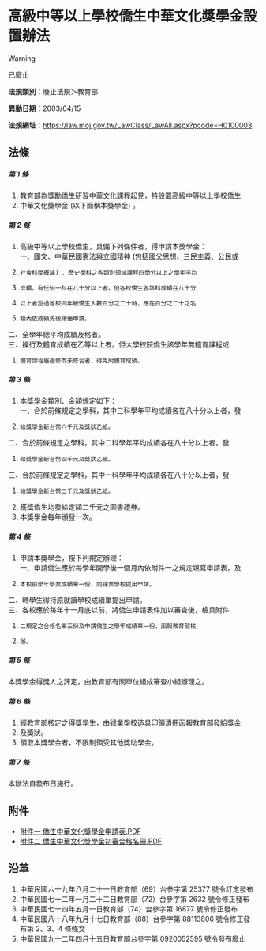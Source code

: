 # 高級中等以上學校僑生中華文化獎學金設置辦法


> [!WARNING]
> 已廢止


**法規類別**：廢止法規＞教育部

**異動日期**：2003/04/15  

**法規網址**：https://law.moj.gov.tw/LawClass/LawAll.aspx?pcode=H0100003



## 法條
##### 第 1 條
1. 教育部為獎勵僑生研習中華文化課程起見，特設置高級中等以上學校僑生
1. 中華文化獎學金 (以下簡稱本獎學金) 。

##### 第 2 條
1. 高級中等以上學校僑生，具備下列條件者，得申請本獎學金：  
一、國文、中華民國憲法與立國精神 (包括國父思想、三民主義、公民或
1.     社會科學概論) 、歷史學科之各類別領域課程四學分以上之學年平均
1.     成績，有任何一科在八十分以上者。但各校僑生各該科成績在八十分
1.     以上者超過各校同年級僑生人數百分之二十時，應在百分之二十之名
1.     額內依成績先後擇優申請。  
二、全學年總平均成績及格者。  
三、操行及體育成績在乙等以上者。但大學校院僑生該學年無體育課程或
1.     體育課程屬選修而未修習者，得免附體育成績。

##### 第 3 條
1. 本獎學金類別、金額規定如下：  
一、合於前條規定之學科，其中三科學年平均成績各在八十分以上者，發
1.     給獎學金新台幣六千元及獎狀乙紙。  
二、合於前條規定之學科，其中二科學年平均成績各在八十分以上者，發
1.     給獎學金新台幣四千元及獎狀乙紙。  
三、合於前條規定之學科，其中一科學年平均成績各在八十分以上者，發
1.     給獎學金新台幣二千元及獎狀乙紙。
1. 獲獎僑生均發給定額二千元之圖書禮券。　　　　　　
1. 本獎學金每年頒發一次。

##### 第 4 條
1. 申請本獎學金，按下列規定辦理：  
一、申請僑生應於每學年開學後一個月內依附件一之規定填寫申請表，及
1.     本校前學年學業成績單一份，向肄業學校提出申請。  
二、轉學生得持原就讀學校成績單提出申請。  
三、各校應於每年十一月底以前，將僑生申請表件加以審查後，檢具附件
1.     二規定之合格名單三份及申請僑生之學年成績單一份，函報教育部核
1.     辦。

##### 第 5 條
本獎學金得獎人之評定，由教育部有關單位組成審查小組辦理之。

##### 第 6 條
1. 經教育部核定之得獎學生，由肄業學校造具印領清冊函報教育部發給獎金
1. 及獎狀。
1. 領取本獎學金者，不限制領受其他獎助學金。

##### 第 7 條
本辦法自發布日施行。
## 附件
* [附件一 僑生中華文化獎學金申請表.PDF](https://law.moj.gov.tw/LawClass/LawGetFile.ashx?FileId=0000126610)
* [附件二 僑生中華文化獎學金初審合格名冊.PDF](https://law.moj.gov.tw/LawClass/LawGetFile.ashx?FileId=0000126611)
## 沿革
1. 中華民國六十九年八月二十一日教育部（69）台參字第 25377  號令訂定發布
1. 中華民國七十二年一月二十二日教育部（72）台參字第 2632 號令修正發布
1. 中華民國七十四年五月一日教育部（74）台參字第 16877  號令修正發布
1. 中華民國八十八年九月十七日教育部（88）台參字第 88113806 號令修正發布第 2、3、4  條條文
1. 中華民國九十二年四月十五日教育部台參字第 0920052595 號令發布廢止

